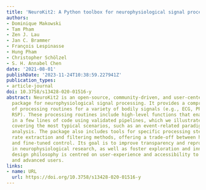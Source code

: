 ```yaml
---
title: 'NeuroKit2: A Python toolbox for neurophysiological signal processing'
authors:
- Dominique Makowski
- Tam Pham
- Zen J. Lau
- Jan C. Brammer
- François Lespinasse
- Hung Pham
- Christopher Schölzel
- S. H. Annabel Chen
date: '2021-08-01'
publishDate: '2023-11-24T10:38:59.227941Z'
publication_types:
- article-journal
doi: 10.3758/s13428-020-01516-y
abstract: NeuroKit2 is an open-source, community-driven, and user-centered Python
  package for neurophysiological signal processing. It provides a comprehensive suite
  of processing routines for a variety of bodily signals (e.g., ECG, PPG, EDA, EMG,
  RSP). These processing routines include high-level functions that enable data processing
  in a few lines of code using validated pipelines, which we illustrate in two examples
  covering the most typical scenarios, such as an event-related paradigm and an interval-related
  analysis. The package also includes tools for specific processing steps such as
  rate extraction and filtering methods, offering a trade-off between high-level convenience
  and fine-tuned control. Its goal is to improve transparency and reproducibility
  in neurophysiological research, as well as foster exploration and innovation. Its
  design philosophy is centred on user-experience and accessibility to both novice
  and advanced users.
links:
- name: URL
  url: https://doi.org/10.3758/s13428-020-01516-y
---
```

